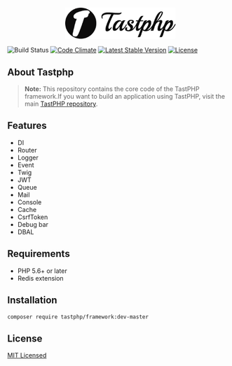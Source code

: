 <p align="center">
    <img height="50%" width="50%" src="https://raw.githubusercontent.com/tastphp-lab/assets/master/logo/tastphp-logo-big.png">
</p>

![Build Status](https://api.travis-ci.org/tastphp/framework.svg?branch=master) [![Code Climate](https://codeclimate.com/github/tastphp/framework/badges/gpa.svg)](https://codeclimate.com/github/tastphp/framework) [![Latest Stable Version](https://poser.pugx.org/tastphp/framework/v/stable)](https://packagist.org/packages/tastphp/framework) [![License](https://poser.pugx.org/tastphp/framework/license)](https://packagist.org/packages/tastphp/framework)

## About Tastphp
>  **Note:** This repository contains the core code of the TastPHP framework.If you want to build an application using TastPHP, visit the main [TastPHP repository](https://github.com/tastphp/tastphp).

## Features

* DI
* Router
* Logger
* Event
* Twig
* JWT
* Queue
* Mail
* Console
* Cache
* CsrfToken
* Debug bar
* DBAL

## Requirements

  * PHP 5.6+ or later
  * Redis extension


## Installation

```
composer require tastphp/framework:dev-master
```


## License
[MIT Licensed](http://www.opensource.org/licenses/MIT)
